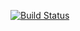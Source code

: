 [![Build Status](https://ci.consulo.io/job/consulo-makefile/badge/icon)](https://ci.consulo.io/job/consulo-makefile/)